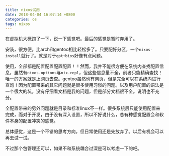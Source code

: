 ```yaml
---
title: nixos试用
date: 2018-04-04 16:07:14 +0800
categories: os
tags: nixos
---
```


在虚拟机大概跑了一下，说一下感觉吧。最后的感觉是暂时弃用了。

安装，很方便。比arch和gentoo相比轻松多了。只要配好分区，一个`nixos-install`就行了。就是对于`gpt+bios`好像有点问题。

使用，全部都是配置配置配置配置！！然而，我并不能很方便在系统内查找配置信息，虽然有`nixos-options`与`nix-repl`，但这些信息量不全，前者只能精确查找！唯一的方案就是上网页去查。gentoo虽然也有网页，但是完全可以在系统内进行查询！因为配置带来的其它问题就是很多使用习惯的问题。以及用户配置的语法是一个很大的坑。没有仔细看文档是我的问题，但是部分文档很不全。说明也不充分。

全配置带来的另外问题就是目录和标准linux不一样。很多系统层只能使用配置来完成，而对于开发，由于没有深入设置，所以不好说什么，总有种感觉配置会和软件本身的配置冲突的感觉。

总体感觉，这是一个不错的思考方向，但日常使用还是先放弃了。以后有机会可以再去试一试。

不过那个包管理还可以，如果不和系统耦合过深是可以考虑一下的吧。
